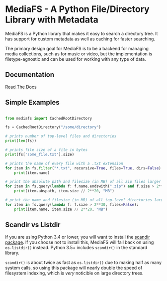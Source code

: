 MediaFS - A Python File/Directory Library with Metadata
=======================================================

MediaFS is a Python library that makes it easy to search a directory tree. It has
support for custom metadata as well as caching for faster searching.

The primary design goal for MediaFS is to be a backend for managing media
collections, such as for music or video, but the implementation is
filetype-agnostic and can be used for working with any type of data.

Documentation
-------------
[Read The Docs](https://mediafs.readthedocs.org)

Simple Examples
---------------
```python

from mediafs import CachedRootDirectory

fs = CachedRootDirectory("/some/directory")

# prints number of top-level files and directories
print(len(fs))

# prints file size of a file in bytes
print(fs['some_file.txt'].size)

# prints the name of every file with a .txt extension
for item in fs.filter("*.txt", recursive=True, files=True, dirs=False):
	print(item.name)

# print the absolute path and filesize (in MB) of all zip files larger than 128MB
for item in fs.query(lambda f: f.name.endswith(".zip") and f.size > 2**27, recursive=True, dirs=False):
	print(item.abspath, item.size // 2**20, "MB")

# print the name and filesize (in MB) of all top-level directories larger than 1GB
for item in fs.query(lambda f: f.size > 2**30, files=False):
	print(item.name, item.size // 2**20, "MB")

```

Scandir vs Listdir
------------------
If you are using Python 3.4 or lower, you will want to install the
[scandir package](https://pypi.python.org/pypi/scandir). If you choose
not to install this, MediaFS will fall back on using `os.listdir()` instead.
Python 3.5+ includes `scandir()` in the standard library.

`scandir()` is about twice as fast as `os.listdir()` due to making half as many
system calls, so using this package will nearly double the speed of
filesystem indexing, which is *very* noticible on large directory trees.
